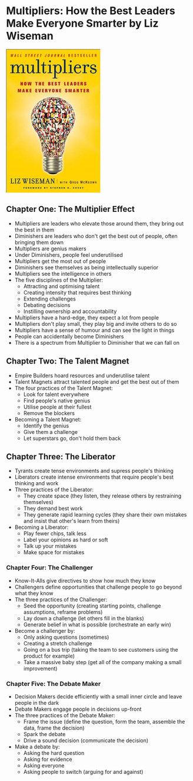# Multipliers: How the Best Leaders Make Everyone Smarter by Liz Wiseman

![Cover](./cover.jpg)

## Chapter One: The Multiplier Effect

* Multipliers are leaders who elevate those around them, they bring out the best in them
* Diminishers are leaders who don't get the best out of people, often bringing them down
* Multipliers are genius makers
* Under Diminishers, people feel underutilised
* Multipliers get the most out of people
* Diminishers see themselves as being intellectually superior
* Multipliers see the intelligence in others
* The five disciplines of the Multiplier:
  * Attracting and optimising talent
  * Creating intensity that requires best thinking
  * Extending challenges
  * Debating decisions
  * Instilling ownership and accountability
* Multipliers have a hard-edge, they expect a lot from people
* Multipliers don't play small, they play big and invite others to do so
* Multipliers have a sense of humour and can see the light in things
* People can accidentally become Diminishers
* There is a spectrum from Multiplier to Diminisher that we can fall on

## Chapter Two: The Talent Magnet

* Empire Builders hoard resources and underutilise talent
* Talent Magnets attract talented people and get the best out of them
* The four practices of the Talent Magnet:
  * Look for talent everywhere
  * Find people's native genius
  * Utilise people at their fullest
  * Remove the blockers
* Becoming a Talent Magnet:
  * Identify the genius
  * Give them a challenge
  * Let superstars go, don't hold them back

## Chapter Three: The Liberator

* Tyrants create tense environments and supress people's thinking
* Liberators create intense environments that require people's best thinking and work
* Three practices of the Liberator:
  * They create space (they listen, they release others by restraining themselves)
  * They demand best work
  * They generate rapid learning cycles (they share their own mistakes and insist that other's learn from theirs)
* Becoming a Liberator:
  * Play fewer chips, talk less
  * Label your opinions as hard or soft
  * Talk up your mistakes
  * Make space for mistakes

### Chapter Four: The Challenger

* Know-It-Alls give directives to show how much they know
* Challengers define opportunities that challenge people to go beyond what they know
* The three practices of the Challenger:
  * Seed the opportunity (creating starting points, challenge assumptions, reframe problems)
  * Lay down a challenge (let others fill in the blanks)
  * Generate belief in what is possible (orchestrate an early win)
* Become a challenger by:
  * Only asking questions (sometimes)
  * Creating a stretch challenge
  * Going on a bus trip (taking the team to see customers using the product for example)
  * Take a massive baby step (get all of the company making a small improvement)

### Chapter Five: The Debate Maker

* Decision Makers decide efficiently with a small inner circle and leave people in the dark
* Debate Makers engage people in decisions up-front
* The three practices of the Debate Maker:
  * Frame the issue (define the question, form the team, assemble the data, frame the decision)
  * Spark the debate
  * Drive a sound decision (communicate the decision)
* Make a debate by:
  * Asking the hard question
  * Asking for evidence
  * Asking everyone
  * Asking people to switch (arguing for and against)
